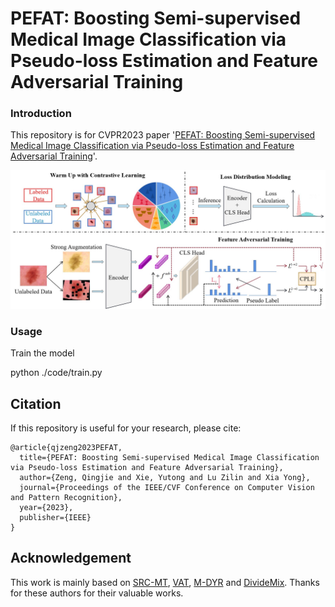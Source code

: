 # PEFAT: Boosting Semi-supervised Medical Image Classification via Pseudo-loss Estimation and Feature Adversarial Training

### Introduction

This repository is for CVPR2023 paper '[PEFAT: Boosting Semi-supervised Medical Image Classification via Pseudo-loss Estimation and Feature Adversarial Training](https://openaccess.thecvf.com/content/CVPR2023/papers/Zeng_PEFAT_Boosting_Semi-Supervised_Medical_Image_Classification_via_Pseudo-Loss_Estimation_and_CVPR_2023_paper.pdf)'.   

![ppl](framework.jpg)

### Usage
Train the model

python ./code/train.py

## Citation

If this repository is useful for your research, please cite:
```
@article{qjzeng2023PEFAT,
  title={PEFAT: Boosting Semi-supervised Medical Image Classification via Pseudo-loss Estimation and Feature Adversarial Training},
  author={Zeng, Qingjie and Xie, Yutong and Lu Zilin and Xia Yong},
  journal={Proceedings of the IEEE/CVF Conference on Computer Vision and Pattern Recognition},
  year={2023},
  publisher={IEEE}
}
```

## Acknowledgement
This work is mainly based on [SRC-MT](https://github.com/liuquande/SRC-MT), [VAT](https://arxiv.org/pdf/1704.03976.pdf), [M-DYR](https://arxiv.org/pdf/1904.11238.pdf) and [DivideMix](https://openreview.net/pdf?id=HJgExaVtwr). Thanks for these authors for their valuable works.
